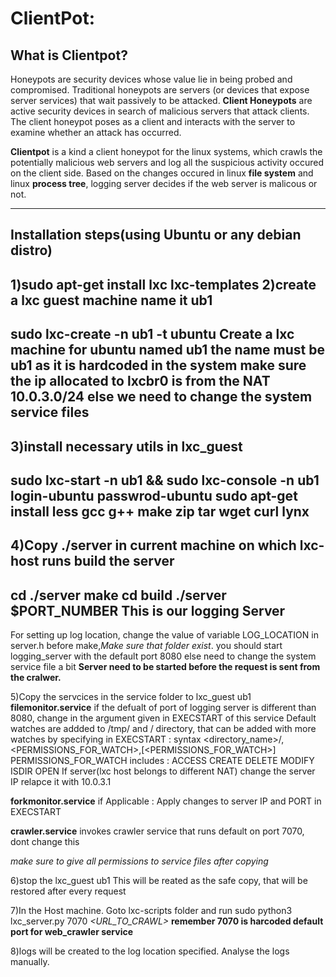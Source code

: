 # ClientPot:

## What is Clientpot?

Honeypots are security devices whose value lie in being probed and compromised. Traditional honeypots are servers (or devices that expose server services) that wait passively to be attacked. **Client Honeypots** are active security devices in search of malicious servers that attack clients. The client honeypot poses as a client and interacts with the server to examine whether an attack has occurred.

**Clientpot** is a kind a client honeypot for the linux systems, which crawls the potentially malicious web servers and log all the suspicious activity occured on the client side. Based on the changes occured in linux **file system** and linux **process tree**, logging server decides if the web server is malicous or not.

___

## Installation steps(using Ubuntu or any debian distro)

1)sudo apt-get install lxc lxc-templates
2)create a lxc guest machine name it ub1
----
sudo lxc-create -n ub1 -t ubuntu
Create a lxc machine for ubuntu named ub1
the name must be **ub1** as it is hardcoded in the system
make sure the ip allocated to **lxcbr0** is from the NAT **10.0.3.0/24** else we need to change the system service files
----




3)install necessary utils in lxc_guest
----
sudo lxc-start -n ub1 && sudo lxc-console -n ub1
**login**-ubuntu
**passwrod**-ubuntu
sudo apt-get install less gcc g++ make zip tar wget curl lynx
----




4)Copy ./server in current machine on which lxc-host runs
build the server
----
cd ./server
make
cd build
./server $PORT_NUMBER
**This is our logging Server**
----
For setting up log location, change the value of variable LOG_LOCATION in server.h before make,*Make sure that folder exist*.
you should start logging_server with the default port 8080 else need to change the system service file a bit
**Server need to be started before the request is sent from the cralwer.**




5)Copy the servcices in the service folder to lxc_guest ub1
**filemonitor.service**
        if the defualt of port of logging server is different than 8080, change in the argument given in EXECSTART of this service
        Default watches are addded to /tmp/ and / directory, that can be added with more watches by specifying in EXECSTART : syntax <directory_name>/,<PERMISSIONS_FOR_WATCH>,[<PERMISSIONS_FOR_WATCH>]
        PERMISSIONS_FOR_WATCH includes : ACCESS CREATE DELETE MODIFY ISDIR OPEN
        If server(lxc host belongs to different NAT) change the server IP relapce it with 10.0.3.1

**forkmonitor.service**
        if Applicable : Apply changes to server IP and PORT in EXECSTART

**crawler.service**
        invokes crawler service that runs default on port 7070, dont change this

*make sure to give all permissions to service files after copying*




6)stop the lxc_guest ub1
        This will be reated as the safe copy, that will be restored after every request



7)In the Host machine. Goto lxc-scripts folder and run
sudo python3 lxc_server.py 7070 *<URL_TO_CRAWL>*
**remember 7070 is harcoded default port for web_crawler service**




8)logs will be created to the log location specified.
Analyse the logs manually.
